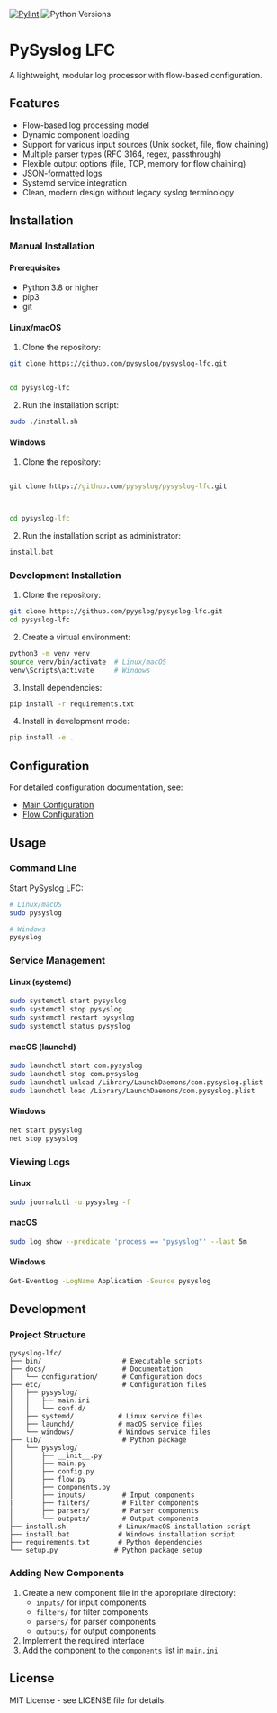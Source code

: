 
[![Pylint](https://github.com/pysyslog/pysyslog-lfc/actions/workflows/pylint.yml/badge.svg)](https://github.com/pysyslog/pysyslog-lfc/actions/workflows/pylint.yml)
![Python Versions](https://img.shields.io/badge/python-3.8%20|%203.9%20|%203.10-blue)



# PySyslog LFC

A lightweight, modular log processor with flow-based configuration.

## Features

- Flow-based log processing model
- Dynamic component loading
- Support for various input sources (Unix socket, file, flow chaining)
- Multiple parser types (RFC 3164, regex, passthrough)
- Flexible output options (file, TCP, memory for flow chaining)
- JSON-formatted logs
- Systemd service integration
- Clean, modern design without legacy syslog terminology

## Installation

### Manual Installation

#### Prerequisites

- Python 3.8 or higher
- pip3
- git

#### Linux/macOS

1. Clone the repository:
```bash
git clone https://github.com/pysyslog/pysyslog-lfc.git

```

```bash

cd pysyslog-lfc
```
2. Run the installation script:
```bash
sudo ./install.sh
```

#### Windows

1. Clone the repository:

```cmd

git clone https://github.com/pysyslog/pysyslog-lfc.git


```

```cmd


cd pysyslog-lfc
```

2. Run the installation script as administrator:
```cmd
install.bat
```

### Development Installation

1. Clone the repository:
```bash
git clone https://github.com/pyyslog/pysyslog-lfc.git
cd pysyslog-lfc
```

2. Create a virtual environment:
```bash
python3 -m venv venv
source venv/bin/activate  # Linux/macOS
venv\Scripts\activate     # Windows
```

3. Install dependencies:
```bash
pip install -r requirements.txt
```

4. Install in development mode:
```bash
pip install -e .
```

## Configuration

For detailed configuration documentation, see:
- [Main Configuration](docs/configuration/main.md)
- [Flow Configuration](docs/configuration/flows.md)

## Usage

### Command Line

Start PySyslog LFC:
```bash
# Linux/macOS
sudo pysyslog

# Windows
pysyslog
```

### Service Management

#### Linux (systemd)
```bash
sudo systemctl start pysyslog
sudo systemctl stop pysyslog
sudo systemctl restart pysyslog
sudo systemctl status pysyslog
```

#### macOS (launchd)
```bash
sudo launchctl start com.pysyslog
sudo launchctl stop com.pysyslog
sudo launchctl unload /Library/LaunchDaemons/com.pysyslog.plist
sudo launchctl load /Library/LaunchDaemons/com.pysyslog.plist
```

#### Windows
```cmd
net start pysyslog
net stop pysyslog
```

### Viewing Logs

#### Linux
```bash
sudo journalctl -u pysyslog -f
```

#### macOS
```bash
sudo log show --predicate 'process == "pysyslog"' --last 5m
```

#### Windows
```cmd
Get-EventLog -LogName Application -Source pysyslog
```

## Development

### Project Structure

```
pysyslog-lfc/
├── bin/                    # Executable scripts
├── docs/                   # Documentation
│   └── configuration/      # Configuration docs
├── etc/                    # Configuration files
│   ├── pysyslog/
│   │   ├── main.ini
│   │   └── conf.d/
│   ├── systemd/           # Linux service files
│   ├── launchd/           # macOS service files
│   └── windows/           # Windows service files
├── lib/                    # Python package
│   └── pysyslog/
│       ├── __init__.py
│       ├── main.py
│       ├── config.py
│       ├── flow.py
│       ├── components.py
│       ├── inputs/         # Input components
|       ├── filters/        # Filter components
│       ├── parsers/        # Parser components
│       └── outputs/        # Output components
├── install.sh             # Linux/macOS installation script
├── install.bat            # Windows installation script
├── requirements.txt       # Python dependencies
└── setup.py              # Python package setup
```

### Adding New Components

1. Create a new component file in the appropriate directory:
   - `inputs/` for input components
   - `filters/` for filter components
   - `parsers/` for parser components
   - `outputs/` for output components
2. Implement the required interface
3. Add the component to the `components` list in `main.ini`

## License

MIT License - see LICENSE file for details. 
